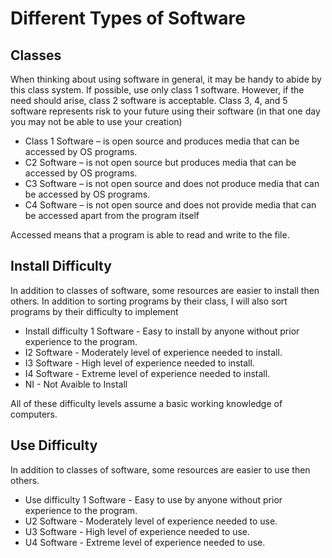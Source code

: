 # Different Types of Software

## Classes

When thinking about using software in general, it may be handy to abide by this class system. If possible, use only class 1 software. However, if the need should arise, class 2 software is acceptable. Class 3, 4, and 5 software represents risk to your future using their software (in that one day you may not be able to use your creation)

* Class 1 Software – is open source and produces media that can be accessed by OS programs.
* C2 Software – is not open source but produces media that can be accessed by OS programs.
* C3 Software – is not open source and does not produce media that can be accessed by OS programs.
* C4 Software – is not open source and does not provide media that can be accessed apart from the program itself

Accessed means that a program is able to read and write to the file.

## Install Difficulty

In addition to classes of software, some resources are easier to install then others. In addition to sorting programs by their class, I will also sort programs by their difficulty to implement

* Install difficulty 1 Software - Easy to install by anyone without prior experience to the program.
* I2 Software - Moderately level of experience needed to install.
* I3 Software - High level of experience needed to install.
* I4 Software - Extreme level of experience needed to install.
* NI - Not Avaible to Install

All of these difficulty levels assume a basic working knowledge of computers.

## Use Difficulty

In addition to classes of software, some resources are easier to use then others. 

* Use difficulty 1 Software - Easy to use by anyone without prior experience to the program.
* U2 Software - Moderately level of experience needed to use.
* U3 Software - High level of experience needed to use.
* U4 Software - Extreme level of experience needed to use.
